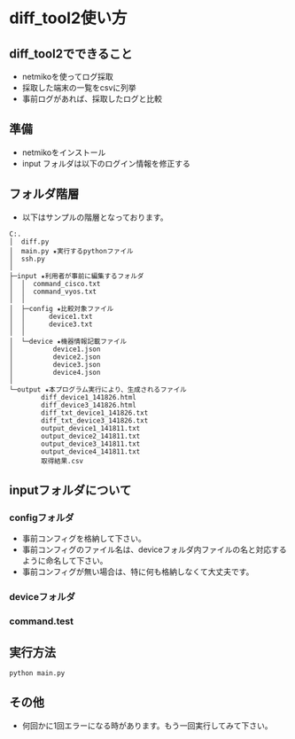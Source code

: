 # diff_tool2使い方

## diff_tool2でできること
* netmikoを使ってログ採取  
* 採取した端末の一覧をcsvに列挙  
* 事前ログがあれば、採取したログと比較  

## 準備
* netmikoをインストール
* input フォルダは以下のログイン情報を修正する

## フォルダ階層
* 以下はサンプルの階層となっております。
```
C:.
│  diff.py
│  main.py ★実行するpythonファイル
│  ssh.py
│
├─input ★利用者が事前に編集するフォルダ
│  │  command_cisco.txt
│  │  command_vyos.txt
│  │
│  ├─config ★比較対象ファイル
│  │      device1.txt
│  │      device3.txt
│  │
│  └─device ★機器情報記載ファイル
│          device1.json
│          device2.json
│          device3.json
│          device4.json
│
└─output ★本プログラム実行により、生成されるファイル
        diff_device1_141826.html
        diff_device3_141826.html
        diff_txt_device1_141826.txt
        diff_txt_device3_141826.txt
        output_device1_141811.txt
        output_device2_141811.txt
        output_device3_141811.txt
        output_device4_141811.txt
        取得結果.csv
```
## inputフォルダについて
### configフォルダ
* 事前コンフィグを格納して下さい。
* 事前コンフィグのファイル名は、deviceフォルダ内ファイルの名と対応するように命名して下さい。
* 事前コンフィグが無い場合は、特に何も格納しなくて大丈夫です。
### deviceフォルダ
### command.test

## 実行方法
```
python main.py
```
## その他
* 何回かに1回エラーになる時があります。もう一回実行してみて下さい。
